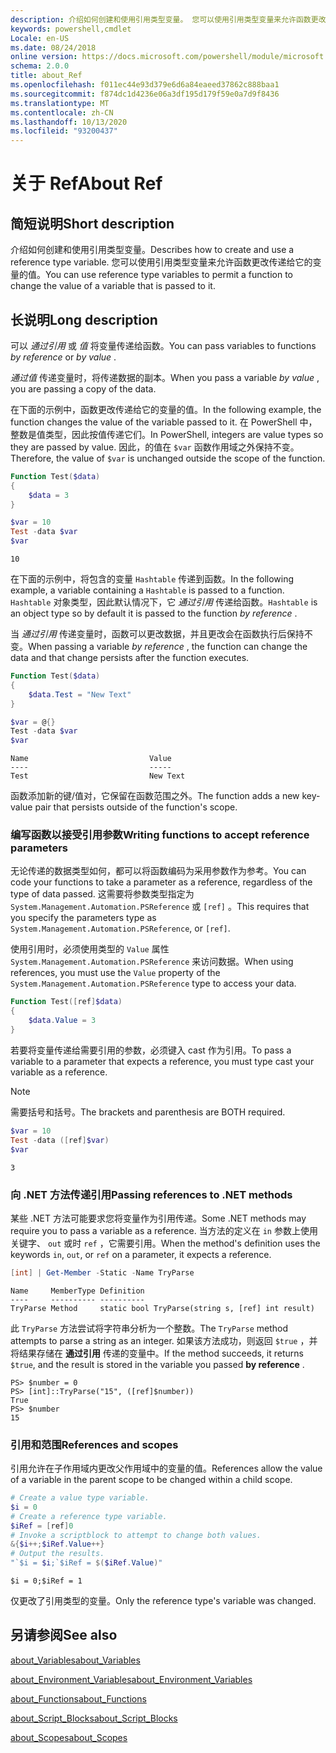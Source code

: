 ```yaml
---
description: 介绍如何创建和使用引用类型变量。 您可以使用引用类型变量来允许函数更改传递给它的变量的值。
keywords: powershell,cmdlet
Locale: en-US
ms.date: 08/24/2018
online version: https://docs.microsoft.com/powershell/module/microsoft.powershell.core/about/about_ref?view=powershell-7.1&WT.mc_id=ps-gethelp
schema: 2.0.0
title: about_Ref
ms.openlocfilehash: f011ec44e93d379e6d6a84eaeed37862c888baa1
ms.sourcegitcommit: f874dc1d4236e06a3df195d179f59e0a7d9f8436
ms.translationtype: MT
ms.contentlocale: zh-CN
ms.lasthandoff: 10/13/2020
ms.locfileid: "93200437"
---
```

# <a name="about-ref"></a><span data-ttu-id="d5bd9-105">关于 Ref</span><span class="sxs-lookup"><span data-stu-id="d5bd9-105">About Ref</span></span>

## <a name="short-description"></a><span data-ttu-id="d5bd9-106">简短说明</span><span class="sxs-lookup"><span data-stu-id="d5bd9-106">Short description</span></span>
<span data-ttu-id="d5bd9-107">介绍如何创建和使用引用类型变量。</span><span class="sxs-lookup"><span data-stu-id="d5bd9-107">Describes how to create and use a reference type variable.</span></span> <span data-ttu-id="d5bd9-108">您可以使用引用类型变量来允许函数更改传递给它的变量的值。</span><span class="sxs-lookup"><span data-stu-id="d5bd9-108">You can use reference type variables to permit a function to change the value of a variable that is passed to it.</span></span>

## <a name="long-description"></a><span data-ttu-id="d5bd9-109">长说明</span><span class="sxs-lookup"><span data-stu-id="d5bd9-109">Long description</span></span>

<span data-ttu-id="d5bd9-110">可以 *通过引用* 或 *值* 将变量传递给函数。</span><span class="sxs-lookup"><span data-stu-id="d5bd9-110">You can pass variables to functions *by reference* or *by value* .</span></span>

<span data-ttu-id="d5bd9-111">*通过值* 传递变量时，将传递数据的副本。</span><span class="sxs-lookup"><span data-stu-id="d5bd9-111">When you pass a variable *by value* , you are passing a copy of the data.</span></span>

<span data-ttu-id="d5bd9-112">在下面的示例中，函数更改传递给它的变量的值。</span><span class="sxs-lookup"><span data-stu-id="d5bd9-112">In the following example, the function changes the value of the variable passed to it.</span></span> <span data-ttu-id="d5bd9-113">在 PowerShell 中，整数是值类型，因此按值传递它们。</span><span class="sxs-lookup"><span data-stu-id="d5bd9-113">In PowerShell, integers are value types so they are passed by value.</span></span>
<span data-ttu-id="d5bd9-114">因此，的值在 `$var` 函数作用域之外保持不变。</span><span class="sxs-lookup"><span data-stu-id="d5bd9-114">Therefore, the value of `$var` is unchanged outside the scope of the function.</span></span>

```powershell
Function Test($data)
{
    $data = 3
}

$var = 10
Test -data $var
$var
```

```output
10
```

<span data-ttu-id="d5bd9-115">在下面的示例中，将包含的变量 `Hashtable` 传递到函数。</span><span class="sxs-lookup"><span data-stu-id="d5bd9-115">In the following example, a variable containing a `Hashtable` is passed to a function.</span></span> <span data-ttu-id="d5bd9-116">`Hashtable` 对象类型，因此默认情况下，它 *通过引用* 传递给函数。</span><span class="sxs-lookup"><span data-stu-id="d5bd9-116">`Hashtable` is an object type so by default it is passed to the function *by reference* .</span></span>

<span data-ttu-id="d5bd9-117">当 *通过引用* 传递变量时，函数可以更改数据，并且更改会在函数执行后保持不变。</span><span class="sxs-lookup"><span data-stu-id="d5bd9-117">When passing a variable *by reference* , the function can change the data and that change persists after the function executes.</span></span>

```powershell
Function Test($data)
{
    $data.Test = "New Text"
}

$var = @{}
Test -data $var
$var
```

```output
Name                           Value
----                           -----
Test                           New Text
```

<span data-ttu-id="d5bd9-118">函数添加新的键/值对，它保留在函数范围之外。</span><span class="sxs-lookup"><span data-stu-id="d5bd9-118">The function adds a new key-value pair that persists outside of the function's scope.</span></span>

### <a name="writing-functions-to-accept-reference-parameters"></a><span data-ttu-id="d5bd9-119">编写函数以接受引用参数</span><span class="sxs-lookup"><span data-stu-id="d5bd9-119">Writing functions to accept reference parameters</span></span>

<span data-ttu-id="d5bd9-120">无论传递的数据类型如何，都可以将函数编码为采用参数作为参考。</span><span class="sxs-lookup"><span data-stu-id="d5bd9-120">You can code your functions to take a parameter as a reference, regardless of the type of data passed.</span></span> <span data-ttu-id="d5bd9-121">这需要将参数类型指定为 `System.Management.Automation.PSReference` 或 `[ref]` 。</span><span class="sxs-lookup"><span data-stu-id="d5bd9-121">This requires that you specify the parameters type as `System.Management.Automation.PSReference`, or `[ref]`.</span></span>

<span data-ttu-id="d5bd9-122">使用引用时，必须使用类型的 `Value` 属性 `System.Management.Automation.PSReference` 来访问数据。</span><span class="sxs-lookup"><span data-stu-id="d5bd9-122">When using references, you must use the `Value` property of the `System.Management.Automation.PSReference` type to access your data.</span></span>

```powershell
Function Test([ref]$data)
{
    $data.Value = 3
}
```

<span data-ttu-id="d5bd9-123">若要将变量传递给需要引用的参数，必须键入 cast 作为引用。</span><span class="sxs-lookup"><span data-stu-id="d5bd9-123">To pass a variable to a parameter that expects a reference, you must type cast your variable as a reference.</span></span>

> [!NOTE]
> <span data-ttu-id="d5bd9-124">需要括号和括号。</span><span class="sxs-lookup"><span data-stu-id="d5bd9-124">The brackets and parenthesis are BOTH required.</span></span>

```powershell
$var = 10
Test -data ([ref]$var)
$var
```

```output
3
```

### <a name="passing-references-to-net-methods"></a><span data-ttu-id="d5bd9-125">向 .NET 方法传递引用</span><span class="sxs-lookup"><span data-stu-id="d5bd9-125">Passing references to .NET methods</span></span>

<span data-ttu-id="d5bd9-126">某些 .NET 方法可能要求您将变量作为引用传递。</span><span class="sxs-lookup"><span data-stu-id="d5bd9-126">Some .NET methods may require you to pass a variable as a reference.</span></span> <span data-ttu-id="d5bd9-127">当方法的定义在 `in` 参数上使用关键字、 `out` 或时 `ref` ，它需要引用。</span><span class="sxs-lookup"><span data-stu-id="d5bd9-127">When the method's definition uses the keywords `in`, `out`, or `ref` on a parameter, it expects a reference.</span></span>

```powershell
[int] | Get-Member -Static -Name TryParse
```

```output
Name     MemberType Definition
----     ---------- ----------
TryParse Method     static bool TryParse(string s, [ref] int result)
```

<span data-ttu-id="d5bd9-128">此 `TryParse` 方法尝试将字符串分析为一个整数。</span><span class="sxs-lookup"><span data-stu-id="d5bd9-128">The `TryParse` method attempts to parse a string as an integer.</span></span> <span data-ttu-id="d5bd9-129">如果该方法成功，则返回 `$true` ，并将结果存储在 **通过引用** 传递的变量中。</span><span class="sxs-lookup"><span data-stu-id="d5bd9-129">If the method succeeds, it returns `$true`, and the result is stored in the variable you passed **by reference** .</span></span>

```
PS> $number = 0
PS> [int]::TryParse("15", ([ref]$number))
True
PS> $number
15
```

### <a name="references-and-scopes"></a><span data-ttu-id="d5bd9-130">引用和范围</span><span class="sxs-lookup"><span data-stu-id="d5bd9-130">References and scopes</span></span>

<span data-ttu-id="d5bd9-131">引用允许在子作用域内更改父作用域中的变量的值。</span><span class="sxs-lookup"><span data-stu-id="d5bd9-131">References allow the value of a variable in the parent scope to be changed within a child scope.</span></span>

```powershell
# Create a value type variable.
$i = 0
# Create a reference type variable.
$iRef = [ref]0
# Invoke a scriptblock to attempt to change both values.
&{$i++;$iRef.Value++}
# Output the results.
"`$i = $i;`$iRef = $($iRef.Value)"
```

```output
$i = 0;$iRef = 1
```

<span data-ttu-id="d5bd9-132">仅更改了引用类型的变量。</span><span class="sxs-lookup"><span data-stu-id="d5bd9-132">Only the reference type's variable was changed.</span></span>

## <a name="see-also"></a><span data-ttu-id="d5bd9-133">另请参阅</span><span class="sxs-lookup"><span data-stu-id="d5bd9-133">See also</span></span>

[<span data-ttu-id="d5bd9-134">about_Variables</span><span class="sxs-lookup"><span data-stu-id="d5bd9-134">about_Variables</span></span>](about_Variables.md)

[<span data-ttu-id="d5bd9-135">about_Environment_Variables</span><span class="sxs-lookup"><span data-stu-id="d5bd9-135">about_Environment_Variables</span></span>](about_Environment_Variables.md)

[<span data-ttu-id="d5bd9-136">about_Functions</span><span class="sxs-lookup"><span data-stu-id="d5bd9-136">about_Functions</span></span>](about_Functions.md)

[<span data-ttu-id="d5bd9-137">about_Script_Blocks</span><span class="sxs-lookup"><span data-stu-id="d5bd9-137">about_Script_Blocks</span></span>](about_Script_Blocks.md)

[<span data-ttu-id="d5bd9-138">about_Scopes</span><span class="sxs-lookup"><span data-stu-id="d5bd9-138">about_Scopes</span></span>](about_scopes.md)

